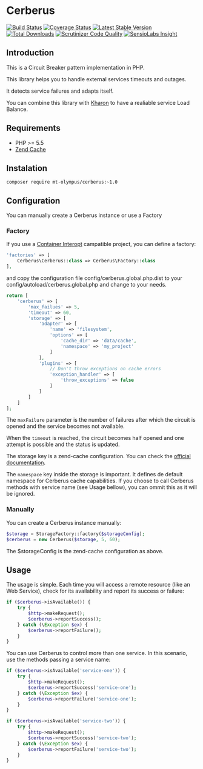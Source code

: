 # Cerberus

[![Build Status](https://travis-ci.org/mt-olympus/cerberus.svg?branch=master)](https://travis-ci.org/mt-olympus/cerberus) [![Coverage Status](https://coveralls.io/repos/Lansoweb/cerberus/badge.svg?branch=master&service=github)](https://coveralls.io/github/Lansoweb/cerberus?branch=master) [![Latest Stable Version](https://poser.pugx.org/mt-olympus/cerberus/v/stable.svg)](https://packagist.org/packages/mt-olympus/cerberus) [![Total Downloads](https://poser.pugx.org/mt-olympus/cerberus/downloads.svg)](https://packagist.org/packages/mt-olympus/cerberus) [![Scrutinizer Code Quality](https://scrutinizer-ci.com/g/mt-olympus/cerberus/badges/quality-score.png?b=master)](https://scrutinizer-ci.com/g/mt-olympus/cerberus/?branch=master) [![SensioLabs Insight](https://img.shields.io/sensiolabs/i/a402a92f-143d-432a-9a02-8c4ae64752c2.svg?style=flat)](https://insight.sensiolabs.com/projects/a402a92f-143d-432a-9a02-8c4ae64752c2) 

## Introduction

This is a Circuit Breaker pattern implementation in PHP.

This library helps you to handle external services timeouts and outages.

It detects service failures and adapts itself. 

You can combine this library with [Kharon](https://github.com/mt-olympus/kharon) to have a realiable service Load Balance.   

## Requirements

* PHP >= 5.5
* [Zend Cache](https://github.com/zendframework/zend-cache)

## Instalation

```
composer require mt-olympus/cerberus:~1.0
```

## Configuration

You can manually create a Cerberus instance or use a Factory

### Factory

If you use a [Container Interopt](https://github.com/container-interop/container-interop) campatible project,
you can define a factory:

```php
'factories' => [
    Cerberus\Cerberus::class => Cerberus\Factory::class
],
```

and copy the configuration file config/cerberus.global.php.dist to your config/autoload/cerberus.global.php and change to your needs.

```php
return [
    'cerberus' => [
        'max_failues' => 5,
        'timeout' => 60,
        'storage' => [
            'adapter' => [
                'name' => 'filesystem',
                'options' => [
                    'cache_dir' => 'data/cache',
                    'namespace' => 'my_project'
                ]
            ],
            'plugins' => [
                // Don't throw exceptions on cache errors
                'exception_handler' => [
                    'throw_exceptions' => false
                ]
            ]
        ]
    ]
];
```

The `maxFailure` parameter is the number of failures after which the circuit is opened and the service becomes not available.

When the `timeout` is reached, the circuit becomes half opened and one attempt is possible and the status is updated.

The storage key is a zend-cache configuration. You can check the [official documentation](https://github.com/zendframework/zend-cache).

The `namespace` key inside the storage is important. It defines de default namespace for Cerberus cache capabilities. If
you choose to call Cerberus methods with service name (see Usage bellow), you can ommit this as it will be ignored.  

### Manually

You can create a Cerberus instance manually:

```php
$storage = StorageFactory::factory($storageConfig);
$cerberus = new Cerberus($storage, 5, 60);
```

The $storageConfig is the zend-cache configuration as above.

## Usage

The usage is simple. Each time you will access a remote resource (like an Web Service), check for its availability and report its success or failure:

```php
if ($cerberus->isAvailable()) {
    try {
        $http->makeRequest();
        $cerberus->reportSuccess();
    } catch (\Exception $ex) {
        $cerberus->reportFailure();
    }
}
``` 

You can use Cerberus to control more than one service. In this scenario, use the methods passing a service name:

```php
if ($cerberus->isAvailable('service-one')) {
    try {
        $http->makeRequest();
        $cerberus->reportSuccess('service-one');
    } catch (\Exception $ex) {
        $cerberus->reportFailure('service-one');
    }
}

if ($cerberus->isAvailable('service-two')) {
    try {
        $http->makeRequest();
        $cerberus->reportSuccess('service-two');
    } catch (\Exception $ex) {
        $cerberus->reportFailure('service-two');
    }
}
```
